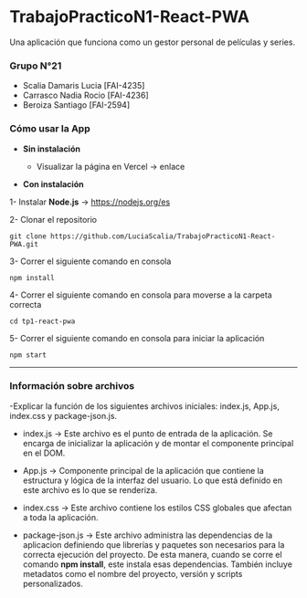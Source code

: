 # TrabajoPracticoN1-React-PWA
Una aplicación que funciona como un gestor personal de películas y series.

### Grupo N°21
* Scalia Damaris Lucia [FAI-4235]
* Carrasco Nadia Rocio [FAI-4236]
* Beroiza Santiago [FAI-2594]

### Cómo usar la App

* **Sin instalación**
    * Visualizar la página en Vercel → enlace

* **Con instalación**

1- Instalar **Node.js** → https://nodejs.org/es

2- Clonar el repositorio 
```
git clone https://github.com/LuciaScalia/TrabajoPracticoN1-React-PWA.git
```

3- Correr el siguiente comando en consola
```
npm install
```

4- Correr el siguiente comando en consola para moverse a la carpeta correcta
```
cd tp1-react-pwa
```

5- Correr el siguiente comando en consola para iniciar la aplicación
```
npm start
```
---

### Información sobre archivos

-Explicar la función de los siguientes archivos iniciales: index.js, App.js, index.css y package-json.js.

* index.js → Este archivo es el punto de entrada de la aplicación. Se encarga de inicializar la aplicación y de montar el componente principal en el DOM.

* App.js → Componente principal de la aplicación que contiene la estructura y lógica de la interfaz del usuario. Lo que está definido en este archivo es lo que se renderiza.

* index.css → Este archivo contiene los estilos CSS globales que afectan a toda la aplicación. 

* package-json.js → Este archivo administra las dependencias de la aplicacion definiendo que librerías y paquetes son necesarios para la correcta ejecución del proyecto. De esta manera, cuando se corre el comando **npm install**, este instala esas dependencias. También incluye metadatos como el nombre del proyecto, versión y scripts personalizados.